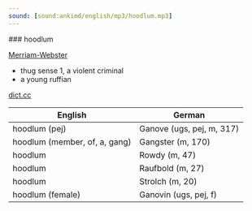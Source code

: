 ```yaml
---
sound: [sound:ankimd/english/mp3/hoodlum.mp3]
---
```


\### hoodlum

[Merriam-Webster](https://www.merriam-webster.com/dictionary/hoodlum)

- thug sense 1, a violent criminal
- a young ruffian

[dict.cc](https://www.dict.cc/hoodlum)

| English        | German       |
| -------------- | ------------ |
| hoodlum (pej) | Ganove (ugs, pej, m, 317) |
| hoodlum (member, of, a, gang) | Gangster (m, 170) |
| hoodlum | Rowdy (m, 47) |
| hoodlum | Raufbold (m, 27) |
| hoodlum | Strolch (m, 20) |
| hoodlum (female) | Ganovin (ugs, pej, f) |
